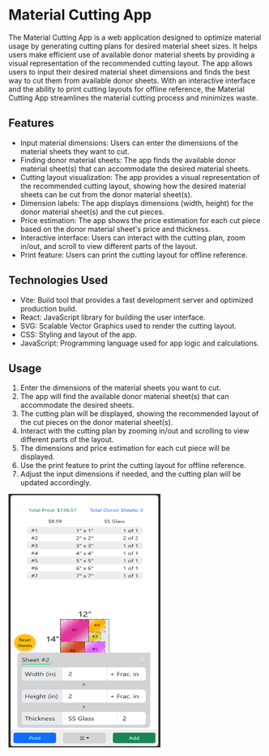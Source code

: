 # Material Cutting App

The Material Cutting App is a web application designed to optimize material usage by generating cutting plans for desired material sheet sizes. It helps users make efficient use of available donor material sheets by providing a visual representation of the recommended cutting layout. The app allows users to input their desired material sheet dimensions and finds the best way to cut them from available donor sheets. With an interactive interface and the ability to print cutting layouts for offline reference, the Material Cutting App streamlines the material cutting process and minimizes waste.

## Features

- Input material dimensions: Users can enter the dimensions of the material sheets they want to cut.
- Finding donor material sheets: The app finds the available donor material sheet(s) that can accommodate the desired material sheets.
- Cutting layout visualization: The app provides a visual representation of the recommended cutting layout, showing how the desired material sheets can be cut from the donor material sheet(s).
- Dimension labels: The app displays dimensions (width, height) for the donor material sheet(s) and the cut pieces.
- Price estimation: The app shows the price estimation for each cut piece based on the donor material sheet's price and thickness.
- Interactive interface: Users can interact with the cutting plan, zoom in/out, and scroll to view different parts of the layout.
- Print feature: Users can print the cutting layout for offline reference.

## Technologies Used
- Vite: Build tool that provides a fast development server and optimized production build.
- React: JavaScript library for building the user interface.
- SVG: Scalable Vector Graphics used to render the cutting layout.
- CSS: Styling and layout of the app.
- JavaScript: Programming language used for app logic and calculations.

## Usage

1. Enter the dimensions of the material sheets you want to cut.
2. The app will find the available donor material sheet(s) that can accommodate the desired sheets.
3. The cutting plan will be displayed, showing the recommended layout of the cut pieces on the donor material sheet(s).
4. Interact with the cutting plan by zooming in/out and scrolling to view different parts of the layout.
5. The dimensions and price estimation for each cut piece will be displayed.
6. Use the print feature to print the cutting layout for offline reference.
7. Adjust the input dimensions if needed, and the cutting plan will be updated accordingly.


<img src="./public/Screenshot 2023-11-12 104811.png" alt="Your GIF" style="width: 300px; height: 500px;">
